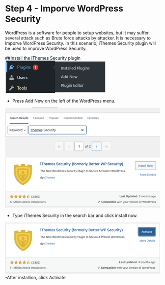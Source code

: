 # Step 4 - Imporve WordPress Security

WordPress is a software for people to setup websites, but it may suffer several attack such as Brute force attacks by attacker. It is necessary to Imporve WordPress Security. In this scenario, iThemes Security plugin will be used to improve WordPress Security.

##Install the iThemes Security plugin
![wp_plugin](./assets/wp_plugin.png)
- Press Add New on the left of the WordPress menu.

![wp_ithemes_security](./assets/wp_ithemes_security.png)
- Type iThemes Security in the search bar and click install now.

![wp_activate_ithemes_plugin](./assets/wp_activate_ithemes_plugin.png)
-After installion, click Activate 


